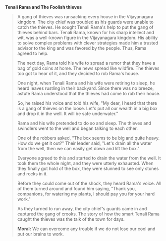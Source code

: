 **Tenali Rama and The Foolish thieves**

> A gang of thieves was ransacking every house in the Vijayanagara
> kingdom. The city chief was troubled as his guards were unable to
> catch the thieves. He sought Tenali Rama's help to put the gang of
> thieves behind bars. Tenali Rama, known for his sharp intellect and
> wit, was a well-known figure in the Vijayanagara kingdom. His ability
> to solve complex problems with clever strategies made him a trusted
> advisor to the king and was favored by the people. Thus, Rama agreed
> to help.
>
> The next day, Rama told his wife to spread a rumor that they have a
> bag of gold coins at home. The news spread like wildfire. The thieves
> too got to hear of it, and they decided to rob Rama's house.
>
> One night, when Tenali Rama and his wife were retiring to sleep, he
> heard leaves rustling in their backyard. Since there was no breeze,
> astute Rama understood that the thieves had come to rob their house.
>
> So, he raised his voice and told his wife, "My dear, I heard that
> there is a gang of thieves on the loose. Let's put all our wealth in a
> big box and drop it in the well. It will be safe underwater."
>
> Rama and his wife pretended to do so and sleep. The thieves and
> swindlers went to the well and began talking to each other.
>
> One of the robbers asked, "The box seems to be big and quite heavy.
> How do we get it out?" Their leader said, "Let's drain all the water
> from the well, then we can easily get down and lift the box."
>
> Everyone agreed to this and started to drain the water from the well.
> It took them the whole night, and they were utterly exhausted. When
> they finally got hold of the box, they were stunned to see only stones
> and rocks in it.
>
> Before they could come out of the shock, they heard Rama's voice. All
> of them turned around and found him saying, "Thank you, companions,
> for watering my plants, I should pay you for your hard work." 
>
> As they turned to run away, the city chief's guards came in and
> captured the gang of crooks. The story of how the smart Tenali Rama
> caught the thieves was the talk of the town for days.
>
> **Moral:** We can overcome any trouble if we do not lose our cool and
> put our brains to work.
